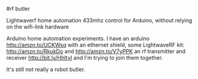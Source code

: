 #rf butler

Lightwaverf home automation 433mhz control for Arduino,
without relying on the wifi-link hardware

Arduino home automation experiments. I have an arduino http://amzn.to/UCKWsq
with an ethernet shield, some LightwaveRF kit: http://amzn.to/RkukDo and
http://amzn.to/V7yPPK an rf transmitter and receiver http://bit.ly/HhltyI
and I'm trying to join them together.

It's still not really a robot butler.

